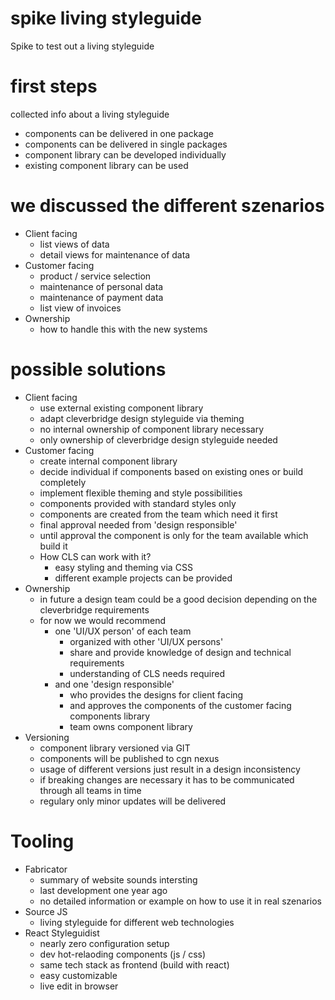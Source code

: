 # spike living styleguide
Spike to test out a living styleguide

# first steps
collected info about a living styleguide
- components can be delivered in one package
- components can be delivered in single packages
- component library can be developed individually
- existing component library can be used

# we discussed the different szenarios
- Client facing
    - list views of data
    - detail views for maintenance of data
- Customer facing
    - product / service selection
    - maintenance of personal data
    - maintenance of payment data
    - list view of invoices
- Ownership
    - how to handle this with the new systems
    
# possible solutions
- Client facing
    - use external existing component library
    - adapt cleverbridge design styleguide via theming 
    - no internal ownership of component library necessary 
    - only ownership of cleverbridge design styleguide needed
- Customer facing
    - create internal component library
    - decide individual if components based on existing ones or build completely
    - implement flexible theming and style possibilities
    - components provided with standard styles only
    - components are created from the team which need it first
    - final approval needed from 'design responsible'
    - until approval the component is only for the team available which build it
    - How CLS can work with it?
        - easy styling and theming via CSS
        - different example projects can be provided
- Ownership
    - in future a design team could be a good decision depending on the cleverbridge requirements
    - for now we would recommend 
        - one 'UI/UX person' of each team 
            - organized with other 'UI/UX persons'
            - share and provide knowledge of design and technical requirements
            - understanding of CLS needs required
        - and one 'design responsible' 
            - who provides the designs for client facing 
            - and approves the components of the customer facing components library
            - team owns component library 
- Versioning
    - component library versioned via GIT
    - components will be published to cgn nexus
    - usage of different versions just result in a design inconsistency
    - if breaking changes are necessary it has to be communicated through all teams in time
    - regulary only minor updates will be delivered

# Tooling
- Fabricator
    - summary of website sounds intersting
    - last development one year ago
    - no detailed information or example on how to use it in real szenarios
- Source JS
    - living styleguide for different web technologies
- React Styleguidist
    - nearly zero configuration setup
    - dev hot-relaoding components (js / css)
    - same tech stack as frontend (build with react)
    - easy customizable
    - live edit in browser 